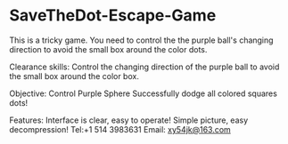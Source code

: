 # SaveTheDot-Escape-Game
This is a tricky game. You need to control the the purple ball's changing direction to avoid the small box around the color dots.

Clearance skills:
Control the changing direction of the purple ball to avoid the small box around the color box.

Objective:
Control Purple Sphere Successfully dodge all colored squares dots!

Features:
Interface is clear, easy to operate!
Simple picture, easy decompression!
Tel:+1 514 3983631
Email: xy54jk@163.com
